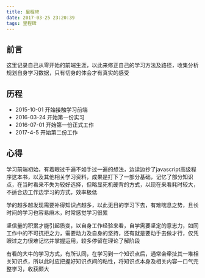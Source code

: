 ```yaml
---
title: 里程碑
date: 2017-03-25 23:20:39
tags: 里程碑
---
```


## 前言
这里记录自己从零开始的前端生涯，以此来修正自己的学习方法及路径，收集分析规划自身学习数据，只有切身的体会才有真实的感受

## 历程
- 2015-10-01
开始接触学习前端
- 2016-03-24
开始第一份实习
- 2016-07-01
开始第一份正式工作
- 2017-4-5
开始第二份工作

## 心得
学习前端初始，有着眼过千遍不如手过一遍的想法，边读边抄了javascript高级程序这本书，以及其他相关学习资料，成果是打下了一部分基础，记忆了部分知识点，在当时看来不失为较好选择，但略显死机硬背的方式，以现在来看耗时较大，不适合边工作边学习的方式，效率极低

学的越多越发现需要补得知识点越多，以此无目的学习下去，有难喘息之势，且长时间的学习也容易麻木，时常感觉学习很累

坚信量的积累才能引起质变，以自身工作经验来看，自学需要坚定的意志力，如同工作中的不可抗拒之力，需要动力及自身的坚持，还有就是要动手去做才行，仅凭眼过之力很难记忆并掌握运用，较多停留在理论了解阶段

有看的大牛的学习方式，有所认同，在学习到一个知识点后，通常会牵扯其一堆相关知识点，所以此时应把握好知识点间的粘性，将知识点本身及相关内容一口气完整学习，收获颇大

